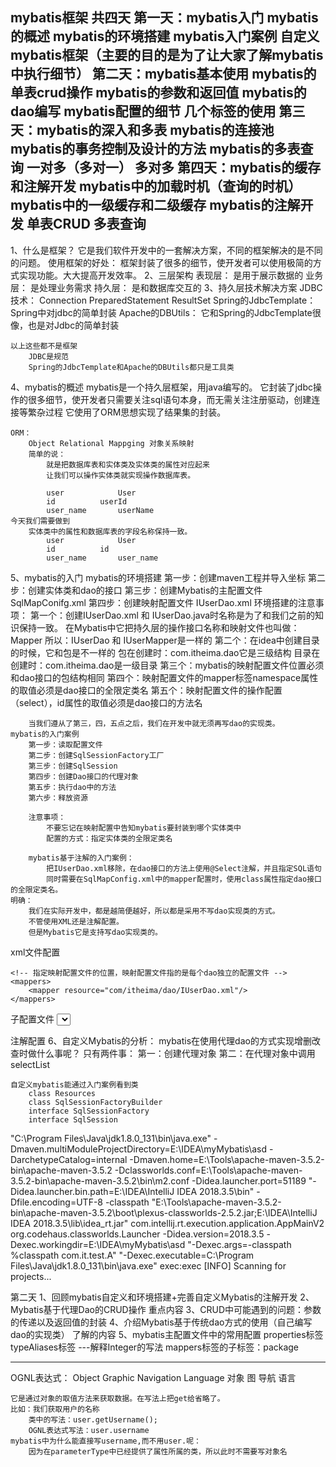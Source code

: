 mybatis框架
共四天
第一天：mybatis入门
	mybatis的概述
	mybatis的环境搭建
	mybatis入门案例
	自定义mybatis框架（主要的目的是为了让大家了解mybatis中执行细节）
第二天：mybatis基本使用
	mybatis的单表crud操作
	mybatis的参数和返回值
	mybatis的dao编写
	mybatis配置的细节
		几个标签的使用
第三天：mybatis的深入和多表
	mybatis的连接池
	mybatis的事务控制及设计的方法
	mybatis的多表查询
		一对多（多对一）
		多对多
第四天：mybatis的缓存和注解开发
	mybatis中的加载时机（查询的时机）
	mybatis中的一级缓存和二级缓存
	mybatis的注解开发
		单表CRUD
		多表查询
-----------------------------------------------------------
1、什么是框架？
	它是我们软件开发中的一套解决方案，不同的框架解决的是不同的问题。
	使用框架的好处：
		框架封装了很多的细节，使开发者可以使用极简的方式实现功能。大大提高开发效率。
2、三层架构
	表现层：
		是用于展示数据的
	业务层：
		是处理业务需求
	持久层：
		是和数据库交互的
3、持久层技术解决方案
	JDBC技术：
		Connection
		PreparedStatement
		ResultSet
	Spring的JdbcTemplate：
		Spring中对jdbc的简单封装
	Apache的DBUtils：
		它和Spring的JdbcTemplate很像，也是对Jdbc的简单封装

	以上这些都不是框架
		JDBC是规范
		Spring的JdbcTemplate和Apache的DBUtils都只是工具类

4、mybatis的概述
	mybatis是一个持久层框架，用java编写的。
	它封装了jdbc操作的很多细节，使开发者只需要关注sql语句本身，而无需关注注册驱动，创建连接等繁杂过程
	它使用了ORM思想实现了结果集的封装。

	ORM：
		Object Relational Mappging 对象关系映射
		简单的说：
			就是把数据库表和实体类及实体类的属性对应起来
			让我们可以操作实体类就实现操作数据库表。

			user			User
			id			userId
			user_name		userName
	今天我们需要做到
		实体类中的属性和数据库表的字段名称保持一致。
			user			User
			id			id
			user_name		user_name
5、mybatis的入门
	mybatis的环境搭建
		第一步：创建maven工程并导入坐标
		第二步：创建实体类和dao的接口
		第三步：创建Mybatis的主配置文件
				SqlMapConifg.xml
		第四步：创建映射配置文件
				IUserDao.xml
	环境搭建的注意事项：
		第一个：创建IUserDao.xml 和 IUserDao.java时名称是为了和我们之前的知识保持一致。
			在Mybatis中它把持久层的操作接口名称和映射文件也叫做：Mapper
			所以：IUserDao 和 IUserMapper是一样的
		第二个：在idea中创建目录的时候，它和包是不一样的
			包在创建时：com.itheima.dao它是三级结构
			目录在创建时：com.itheima.dao是一级目录
		第三个：mybatis的映射配置文件位置必须和dao接口的包结构相同
		第四个：映射配置文件的mapper标签namespace属性的取值必须是dao接口的全限定类名
		第五个：映射配置文件的操作配置（select），id属性的取值必须是dao接口的方法名

		当我们遵从了第三，四，五点之后，我们在开发中就无须再写dao的实现类。
	mybatis的入门案例
		第一步：读取配置文件
		第二步：创建SqlSessionFactory工厂
		第三步：创建SqlSession
		第四步：创建Dao接口的代理对象
		第五步：执行dao中的方法
		第六步：释放资源

		注意事项：
			不要忘记在映射配置中告知mybatis要封装到哪个实体类中
			配置的方式：指定实体类的全限定类名
		
		mybatis基于注解的入门案例：
			把IUserDao.xml移除，在dao接口的方法上使用@Select注解，并且指定SQL语句
			同时需要在SqlMapConfig.xml中的mapper配置时，使用class属性指定dao接口的全限定类名。
	明确：
		我们在实际开发中，都是越简便越好，所以都是采用不写dao实现类的方式。
		不管使用XML还是注解配置。
		但是Mybatis它是支持写dao实现类的。
xml文件配置

<!-- mybatis的主配置文件 -->
<configuration>
    <!-- 配置环境 -->
    <environments default="mysql">
        <!-- 配置mysql的环境-->
        <environment id="mysql">
            <!-- 配置事务的类型-->
            <transactionManager type="JDBC"></transactionManager>
            <!-- 配置数据源（连接池） -->
            <dataSource type="POOLED">
                <!-- 配置连接数据库的4个基本信息 -->
                <property name="driver" value="com.mysql.cj.jdbc.Driver"/>
                <property name="url" value="jdbc:mysql://localhost:3306/eesy?serverTimezone=Hongkong"/>
                <property name="username" value="root"/>
                <property name="password" value="duanyuefeng"/>
            </dataSource>
        </environment>
    </environments>

    <!-- 指定映射配置文件的位置，映射配置文件指的是每个dao独立的配置文件 -->
    <mappers>
        <mapper resource="com/itheima/dao/IUserDao.xml"/>
    </mappers>
</configuration>
子配置文件
<mapper namespace="com.itheima.dao.IUserDao">
    <!--配置查询所有-->
    <select id="findAll" resultType="com.itheima.domain.User">
        select * from user
    </select>
</mapper>

注解配置 
    <mappers>
        <mapper class="com.itheima.dao.IUserDao"/>
    </mappers>
6、自定义Mybatis的分析：
	mybatis在使用代理dao的方式实现增删改查时做什么事呢？
		只有两件事：
			第一：创建代理对象
			第二：在代理对象中调用selectList
		
	自定义mybatis能通过入门案例看到类
		class Resources
		class SqlSessionFactoryBuilder
		interface SqlSessionFactory
		interface SqlSession
		
		
		
"C:\Program Files\Java\jdk1.8.0_131\bin\java.exe" -Dmaven.multiModuleProjectDirectory=E:\IDEA\myMybatis\asd -DarchetypeCatalog=internal -Dmaven.home=E:\Tools\apache-maven-3.5.2-bin\apache-maven-3.5.2 -Dclassworlds.conf=E:\Tools\apache-maven-3.5.2-bin\apache-maven-3.5.2\bin\m2.conf -Didea.launcher.port=51189 "-Didea.launcher.bin.path=E:\IDEA\IntelliJ IDEA 2018.3.5\bin" -Dfile.encoding=UTF-8 -classpath "E:\Tools\apache-maven-3.5.2-bin\apache-maven-3.5.2\boot\plexus-classworlds-2.5.2.jar;E:\IDEA\IntelliJ IDEA 2018.3.5\lib\idea_rt.jar" com.intellij.rt.execution.application.AppMainV2 org.codehaus.classworlds.Launcher -Didea.version=2018.3.5 -Dexec.workingdir=E:\IDEA\myMybatis\asd "-Dexec.args=-classpath %classpath com.it.test.A" "-Dexec.executable=C:\Program Files\Java\jdk1.8.0_131\bin\java.exe" exec:exec
[INFO] Scanning for projects...



第二天
1、回顾mybatis自定义和环境搭建+完善自定义Mybatis的注解开发
2、Mybatis基于代理Dao的CRUD操作					重点内容
3、CRUD中可能遇到的问题：参数的传递以及返回值的封装
4、介绍Mybatis基于传统dao方式的使用（自己编写dao的实现类）	了解的内容
5、mybatis主配置文件中的常用配置
	properties标签
	typeAliases标签				---解释Integer的写法
	mappers标签的子标签：package

-----------------------------------------
OGNL表达式：
	Object Graphic Navigation Language
	对象	图	导航	   语言
	
	它是通过对象的取值方法来获取数据。在写法上把get给省略了。
	比如：我们获取用户的名称
		类中的写法：user.getUsername();
		OGNL表达式写法：user.username
	mybatis中为什么能直接写username,而不用user.呢：
		因为在parameterType中已经提供了属性所属的类，所以此时不需要写对象名